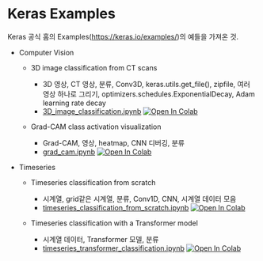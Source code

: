 # Keras Examples

Keras 공식 홈의 Examples(https://keras.io/examples/)의 예들을 가져온 것.

- Computer Vision
    - 3D image classification from CT scans
        - 3D 영상, CT 영상, 분류, Conv3D, keras.utils.get_file(), zipfile, 여러 영상 하나로 그리기, optimizers.schedules.ExponentialDecay, Adam learning rate decay
        - [3D_image_classification.ipynb](3D_image_classification.ipynb) [![Open In Colab](https://colab.research.google.com/assets/colab-badge.svg)](https://colab.research.google.com/github/dhrim/MDC_2021/blob/master/material/keras_examples/3D_image_classification.ipynb)

    - Grad-CAM class activation visualization
        - Grad-CAM, 영상, heatmap, CNN 디버깅, 분류
        - [grad_cam.ipynb](grad_cam.ipynb) [![Open In Colab](https://colab.research.google.com/assets/colab-badge.svg)](https://colab.research.google.com/github/dhrim/MDC_2021/blob/master/material/keras_examples/grad_cam.ipynb)


- Timeseries        
    - Timeseries classification from scratch
        - 시계열, grid같은 시계열, 분류, Conv1D, CNN, 시계열 데이터 모음
        - [timeseries_classification_from_scratch.ipynb](timeseries_classification_from_scratch.ipynb) [![Open In Colab](https://colab.research.google.com/assets/colab-badge.svg)](https://colab.research.google.com/github/dhrim/MDC_2021/blob/master/material/keras_examples/timeseries_classification_from_scratch.ipynb)

    - Timeseries classification with a Transformer model
        - 시계열 데이터, Transformer 모델, 분류
        - [timeseries_transformer_classification.ipynb](timeseries_transformer_classification.ipynb) [![Open In Colab](https://colab.research.google.com/assets/colab-badge.svg)](https://colab.research.google.com/github/dhrim/MDC_2021/blob/master/material/keras_examples/timeseries_transformer_classification.ipynb)


